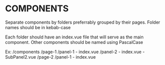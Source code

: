 # COMPONENTS
Separate components by folders preferrably grouped by their pages. Folder names should be in kebab-case

Each folder should have an index.vue file that will serve as the main component. Other components should be named using PascalCase

Ex:
 /components
  /page-1
   /panel-1
    - index.vue
   /panel-2
    - index.vue
    - SubPanel2.vue
  /page-2
   /panel-1
    - index.vue
